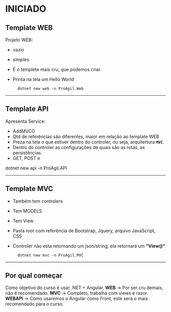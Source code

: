 # INICIADO

## Template WEB

Projeto WEB:
- vazio
- simples
- É o templete mais cru, que podemos criar.
- Printa na tela um Hello World

        dotnet new web -n ProAgil.Web

---


## Template API

Apresenta Service:

- AddMVC()
- Qtd de referências são diferentes, maior em relação ao template WEB
- Preza na tela o que estiver dentro do controler, ou seja, arquitertura **`MVC`**.
- Dentro do controler as configurações de quais são as rotas, as persistências.
- GET, POST e 

dotnet new api -n ProAgil.API


---

## Template MVC

- Também tem controlers
- Tem MODELS
- Tem View
- Pasta root com referência de Bootstrap, Jquery, arquivo JavaScript, CSS
- Controler não esta retornando um json/string, ela retornará um **"View()"**

        dotnet new mvc -n ProAgil.MVC


---

## Por qual começar

Como objetivo do curso é usar .NET + Angular.
**WEB** -> Por ser cru demais, não é recomendado.
**MVC** -> Completo, trabalha com views e razor.
**WEBAPI** -> Como usaremos o Angular como Front, este será o mais recomendado para o curso.